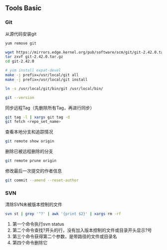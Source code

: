 ## Tools Basic

### Git

从源代码安装git

```bash
yum remove git

wget https://mirrors.edge.kernel.org/pub/software/scm/git/git-2.42.0.tar.gz --no-check-certificate
tar zxvf git-2.42.0.tar.gz
cd git-2.42.0

# yum install expat-devel
make -j prefix=/usr/local/git all
make -j prefix=/usr/local/git install

ln -s /usr/local/git/bin/git /usr/local/bin/

git --version
```

同步远程Tag（先删除所有Tag，再进行同步）

```bash
git tag -l | xargs git tag -d
git fetch <repo_set_name>
```

查看本地分支和追踪情况

```bash
git remote show origin
```

删除已被远程删除的分支

```bash
git remote prune origin
```

修改最后一次提交的作者信息

```bash
git commit --amend --reset-author
```

### SVN

清除SVN未被版本控制的文件

``` bash
svn st | grep '^?' | awk '{print $2}' | xargs rm -rf
```

1. 第一个命令执行svn status
2. 第二个命令查找?开头的行，没有加入版本控制的文件或目录开头显示?号
3. 第三个命令获得第二个参数，是带路径的文件或目录名
4. 第四个命令删除它



